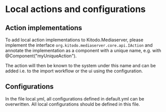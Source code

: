 # Local actions and configurations

## Action implementations

To add local action implementations to Kitodo.Mediaserver, please implement the interface `org.kitodo.mediaserver.core.api.IAction`
and annotate the implementation as a component with a unique name, e.g. with @Component("myUniqueAction").

The action will then be known to the system under this name and can be added i.e. to the import workflow or the ui using the configuration.

## Configurations

In the file local.yml, all configurations defined in default.yml can be overwritten. All local configurations should be defined
in this file.
